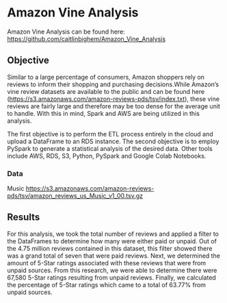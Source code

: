 # Amazon Vine Analysis
 
Amazon Vine Analysis can be found here: https://github.com/caitlinbighem/Amazon_Vine_Analysis
 
## Objective
 
Similar to a large percentage of consumers, Amazon shoppers rely on reviews to inform their shopping and purchasing decisions.While Amazon’s vine review datasets are available to the public and can be found here (https://s3.amazonaws.com/amazon-reviews-pds/tsv/index.txt), these vine reviews are fairly large and therefore may be too dense for the average unit to handle. With this in mind, Spark and AWS are being utilized in this analysis.
 
The first objective is to perform the ETL process entirely in the cloud and upload a DataFrame to an RDS instance. The second objective is to employ PySpark to generate a statistical analysis of the desired data. Other tools include AWS, RDS, S3, Python, PySpark and Google Colab Notebooks.
 
### Data
 
Music
https://s3.amazonaws.com/amazon-reviews-pds/tsv/amazon_reviews_us_Music_v1_00.tsv.gz
 
## Results
 
For this analysis, we took the total number of reviews and applied a filter to the DataFrames to determine how many were either paid or unpaid. Out of the 4.75 million reviews contained in this dataset, this filter showed there was a grand total of seven that were paid reviews. Next, we determined the amount of 5-Star ratings associated with these reviews that were from unpaid sources. From this research, we were able to determine there were 67,580 5-Star ratings resulting from unpaid reviews. Finally, we calculated the percentage of 5-Star ratings which came to a total of 63.77% from unpaid sources.